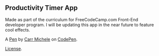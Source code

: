 Productivity Timer App
----------------------
Made as part of the curriculum for FreeCodeCamp.com Front-End developer program. 
I will be updating this app in the near future to feature cool effects.

A [Pen](http://codepen.io/caromichel/pen/beqvGR) by [Carr Michele](http://codepen.io/caromichel) on [CodePen](http://codepen.io/).

[License](http://codepen.io/caromichel/pen/beqvGR/license).